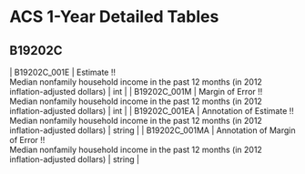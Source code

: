 # ACS 1-Year Detailed Tables

## B19202C

| B19202C_001E | Estimate !!<br>Median nonfamily household income in the past 12 months (in 2012 inflation-adjusted dollars) | int |
| B19202C_001M | Margin of Error !!<br>Median nonfamily household income in the past 12 months (in 2012 inflation-adjusted dollars) | int |
| B19202C_001EA | Annotation of Estimate !!<br>Median nonfamily household income in the past 12 months (in 2012 inflation-adjusted dollars) | string |
| B19202C_001MA | Annotation of Margin of Error !!<br>Median nonfamily household income in the past 12 months (in 2012 inflation-adjusted dollars) | string |

